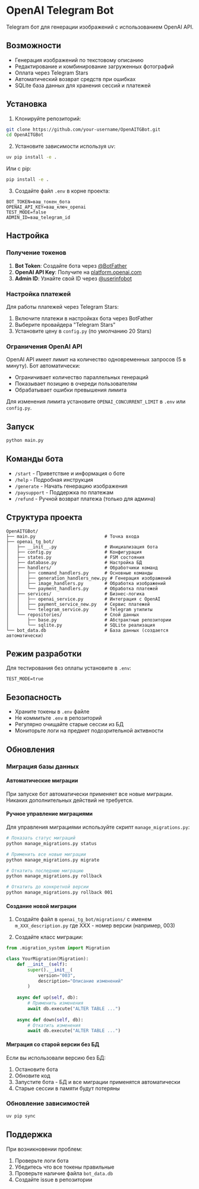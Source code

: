 # OpenAI Telegram Bot

Telegram бот для генерации изображений с использованием OpenAI API.

## Возможности

- Генерация изображений по текстовому описанию
- Редактирование и комбинирование загруженных фотографий
- Оплата через Telegram Stars
- Автоматический возврат средств при ошибках
- SQLite база данных для хранения сессий и платежей

## Установка

1. Клонируйте репозиторий:
```bash
git clone https://github.com/your-username/OpenAITGBot.git
cd OpenAITGBot
```

2. Установите зависимости используя uv:
```bash
uv pip install -e .
```

Или с pip:
```bash
pip install -e .
```

3. Создайте файл `.env` в корне проекта:
```env
BOT_TOKEN=ваш_токен_бота
OPENAI_API_KEY=ваш_ключ_openai
TEST_MODE=false
ADMIN_ID=ваш_telegram_id
```

## Настройка

### Получение токенов

1. **Bot Token**: Создайте бота через [@BotFather](https://t.me/BotFather)
2. **OpenAI API Key**: Получите на [platform.openai.com](https://platform.openai.com/api-keys)
3. **Admin ID**: Узнайте свой ID через [@userinfobot](https://t.me/userinfobot)

### Настройка платежей

Для работы платежей через Telegram Stars:
1. Включите платежи в настройках бота через BotFather
2. Выберите провайдера "Telegram Stars"
3. Установите цену в `config.py` (по умолчанию 20 Stars)

### Ограничения OpenAI API

OpenAI API имеет лимит на количество одновременных запросов (5 в минуту). Бот автоматически:
- Ограничивает количество параллельных генераций
- Показывает позицию в очереди пользователям
- Обрабатывает ошибки превышения лимита

Для изменения лимита установите `OPENAI_CONCURRENT_LIMIT` в `.env` или `config.py`.

## Запуск

```bash
python main.py
```

## Команды бота

- `/start` - Приветствие и информация о боте
- `/help` - Подробная инструкция
- `/generate` - Начать генерацию изображения
- `/paysupport` - Поддержка по платежам
- `/refund` - Ручной возврат платежа (только для админа)

## Структура проекта

```
OpenAITGBot/
├── main.py                          # Точка входа
├── openai_tg_bot/
│   ├── __init__.py                  # Инициализация бота
│   ├── config.py                    # Конфигурация
│   ├── states.py                    # FSM состояния
│   ├── database.py                  # Настройка БД
│   ├── handlers/                    # Обработчики команд
│   │   ├── command_handlers.py      # Основные команды
│   │   ├── generation_handlers_new.py # Генерация изображений
│   │   ├── image_handlers.py        # Обработка изображений
│   │   └── payment_handlers.py      # Обработка платежей
│   ├── services/                    # Бизнес-логика
│   │   ├── openai_service.py        # Интеграция с OpenAI
│   │   ├── payment_service_new.py   # Сервис платежей
│   │   └── telegram_service.py      # Telegram утилиты
│   └── repositories/                # Слой данных
│       ├── base.py                  # Абстрактные репозитории
│       └── sqlite.py                # SQLite реализация
└── bot_data.db                      # База данных (создается автоматически)
```

## Режим разработки

Для тестирования без оплаты установите в `.env`:
```env
TEST_MODE=true
```

## Безопасность

- Храните токены в `.env` файле
- Не коммитьте `.env` в репозиторий
- Регулярно очищайте старые сессии из БД
- Мониторьте логи на предмет подозрительной активности

## Обновления

### Миграция базы данных

#### Автоматические миграции

При запуске бот автоматически применяет все новые миграции. Никаких дополнительных действий не требуется.

#### Ручное управление миграциями

Для управления миграциями используйте скрипт `manage_migrations.py`:

```bash
# Показать статус миграций
python manage_migrations.py status

# Применить все новые миграции
python manage_migrations.py migrate

# Откатить последнюю миграцию
python manage_migrations.py rollback

# Откатить до конкретной версии
python manage_migrations.py rollback 001
```

#### Создание новой миграции

1. Создайте файл в `openai_tg_bot/migrations/` с именем `m_XXX_description.py`
   где XXX - номер версии (например, 003)

2. Создайте класс миграции:
```python
from .migration_system import Migration

class YourMigration(Migration):
    def __init__(self):
        super().__init__(
            version="003",
            description="Описание изменений"
        )
    
    async def up(self, db):
        # Применить изменения
        await db.execute("ALTER TABLE ...")
    
    async def down(self, db):
        # Откатить изменения
        await db.execute("ALTER TABLE ...")
```

#### Миграция со старой версии без БД

Если вы использовали версию без БД:
1. Остановите бота
2. Обновите код
3. Запустите бота - БД и все миграции применятся автоматически
4. Старые сессии в памяти будут потеряны

### Обновление зависимостей

```bash
uv pip sync
```

## Поддержка

При возникновении проблем:
1. Проверьте логи бота
2. Убедитесь что все токены правильные
3. Проверьте наличие файла `bot_data.db`
4. Создайте issue в репозитории